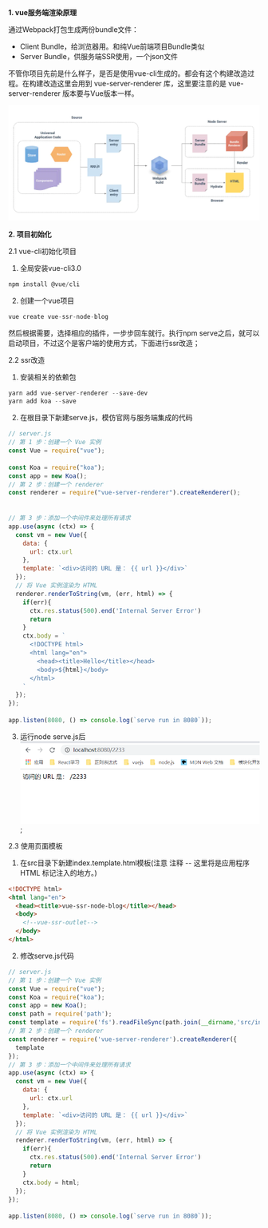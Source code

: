 <b>1. vue服务端渲染原理</b>

通过Webpack打包生成两份bundle文件：

+ Client Bundle，给浏览器用。和纯Vue前端项目Bundle类似
+ Server Bundle，供服务端SSR使用，一个json文件

不管你项目先前是什么样子，是否是使用vue-cli生成的。都会有这个构建改造过程。在构建改造这里会用到 vue-server-renderer 库，这里要注意的是 vue-server-renderer 版本要与Vue版本一样。

![原理](./img/vue-ssr.png)

<b>2. 项目初始化</b>

2.1 vue-cli初始化项目
  1. 全局安装vue-cli3.0
```javascript
npm install @vue/cli
```
  2. 创建一个vue项目
```javascript
vue create vue-ssr-node-blog
```
然后根据需要，选择相应的插件，一步步回车就行。执行npm serve之后，就可以启动项目，不过这个是客户端的使用方式，下面进行ssr改造；

2.2 ssr改造
  1. 安装相关的依赖包
```javascript
yarn add vue-server-renderer --save-dev
yarn add koa --save
```
  2. 在根目录下新建serve.js，模仿官网与服务端集成的代码
```javascript
// server.js
// 第 1 步：创建一个 Vue 实例
const Vue = require("vue");

const Koa = require("koa");
const app = new Koa();
// 第 2 步：创建一个 renderer
const renderer = require("vue-server-renderer").createRenderer();


// 第 3 步：添加一个中间件来处理所有请求
app.use(async (ctx) => {
  const vm = new Vue({
    data: {
      url: ctx.url
    },
    template: `<div>访问的 URL 是： {{ url }}</div>`
  });
  // 将 Vue 实例渲染为 HTML
  renderer.renderToString(vm, (err, html) => {
    if(err){
      ctx.res.status(500).end('Internal Server Error')
      return
    }
    ctx.body = `
      <!DOCTYPE html>
      <html lang="en">
        <head><title>Hello</title></head>
        <body>${html}</body>
      </html>
    `
  });
});

app.listen(8080, () => console.log(`serve run in 8080`));
```
  3. 运行node serve.js后
![结果](./img/serve-run.png);

2.3 使用页面模板
  1. 在src目录下新建index.template.html模板(注意 <!--vue-ssr-outlet--> 注释 -- 这里将是应用程序 HTML 标记注入的地方。)
```html
<!DOCTYPE html>
<html lang="en">
  <head><title>vue-ssr-node-blog</title></head>
  <body>
    <!--vue-ssr-outlet-->
  </body>
</html>
```
  2. 修改serve.js代码
```javascript
// server.js
// 第 1 步：创建一个 Vue 实例
const Vue = require("vue");
const Koa = require("koa");
const app = new Koa();
const path = require('path');
const template = require('fs').readFileSync(path.join(__dirname,'src/index.template.html'), 'utf-8');
// 第 2 步：创建一个 renderer
const renderer = require('vue-server-renderer').createRenderer({
  template
});
// 第 3 步：添加一个中间件来处理所有请求
app.use(async (ctx) => {
  const vm = new Vue({
    data: {
      url: ctx.url
    },
    template: `<div>访问的 URL 是： {{ url }}</div>`
  });
  // 将 Vue 实例渲染为 HTML
  renderer.renderToString(vm, (err, html) => {
    if(err){
      ctx.res.status(500).end('Internal Server Error')
      return
    }
    ctx.body = html;
  });
});

app.listen(8080, () => console.log(`serve run in 8080`));
```